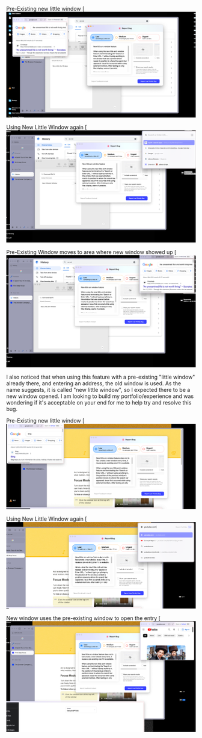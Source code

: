 
Pre-Existing new little window
[![alt text](https://github.com/AbuTabla/Arc_Browser_Ticket/blob/main/1.png)

Using New Little Window again
[![alt text](https://github.com/AbuTabla/Arc_Browser_Ticket/blob/main/2.png)

Pre-Existing Window moves to area where new window showed up
[![alt text](https://github.com/AbuTabla/Arc_Browser_Ticket/blob/main/3.png)


I also noticed that when using this feature with a pre-existing "little window" already there, and entering an address, the old window is used. As the name suggests, it is called "new little window", so I expected there to be a new window opened. I am looking to build my portfolio/experience and was wondering if it's acceptable on your end for me to help try and resolve this bug. 

Pre-Existing new little window
[![alt text](https://github.com/AbuTabla/Arc_Browser_Ticket/blob/main/2-1.png)

Using New Little Window again
[![alt text](https://github.com/AbuTabla/Arc_Browser_Ticket/blob/main/2-2.png)

New window uses the pre-existing window to open the entry
[![alt text](https://github.com/AbuTabla/Arc_Browser_Ticket/blob/main/2-3.png)
